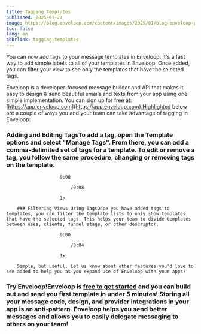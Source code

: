 ```yaml
---
title: Tagging Templates
published: 2025-01-21
image: https://blog.enveloop.com/content/images/2025/01/blog-enveloop-product-tags-39-1.png
toc: false
lang: en
abbrlink: tagging-templates
---
```


You can now add tags to your message templates in Enveloop. It's a fast way to add simple labels to all of your templates in Enveloop. Once added, you can filter your view to see only the templates that have the selected tags.

Enveloop is a developer-focused message builder and API that makes it easy to design &amp; send beautiful emails and texts from your app using one simple implementation. You can sign up for free at: [https://app.enveloop.com](https://app.enveloop.com).Highlighted below are a couple of ways you and your team can take advantage of tagging in Enveloop:

### Adding and Editing TagsTo add a tag, open the Template options and select "Manage Tags". From there, you can add a comma-delimited set of tags for a template. To edit or remove a tag, you follow the same procedure, changing or removing tags on the template.

                        0:00
                        
                            /0:08

                        1×

        ### Filtering Views Using TagsOnce you have added tags to templates, you can filter the template lists to only show templates that have the selected tags. This helps your team to divide templates between uses, clients, funnel stage, or other descriptor.

                        0:00
                        
                            /0:04

                        1×

        Simple, but useful. Let us know about other features you'd love to see added to help you as you expand use of Enveloop with your apps!

### Try Enveloop!Enveloop is [**free to get started**](https://app.enveloop.com/) and you can build out and send you first template in under 5 minutes! Storing all your message code, design, and provider integrations in your app is an anti-pattern. Enveloop helps you send better messages and allows you to easily delegate messaging to others on your team!
